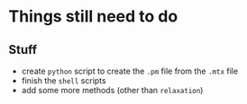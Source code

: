 # Things still need to do

## Stuff

- create `python` script to create the `.pm` file from the `.mtx` file 
- finish the `shell` scripts
- add some more methods (other than `relaxation`)